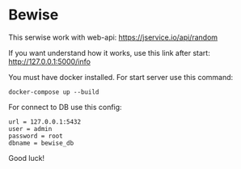 # Bewise

This serwise work with web-api: https://jservice.io/api/random

If you want understand how it works, use this link after start: http://127.0.0.1:5000/info

You must have docker installed.
For start server use this command:

```docker-compose up --build```

For connect to DB use this config:

```
url = 127.0.0.1:5432
user = admin
password = root
dbname = bewise_db
```

Good luck!
